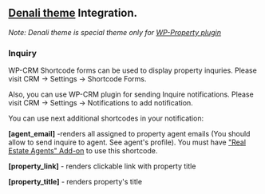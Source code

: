 ## [Denali theme](https://github.com/wp-property/wp-denali/wiki) Integration.
_Note: Denali theme is special theme only for [WP-Property plugin](https://github.com/wp-property/wp-property/wiki)_

### Inquiry

WP-CRM Shortcode forms can be used to display property inquries. Please visit CRM -> Settings -> Shortcode Forms.

Also, you can use WP-CRM plugin for sending Inquire notifications. Please visit CRM -> Settings -> Notifications to add notification.

You can use next additional shortcodes in your notification:

**[agent_email]** -renders all assigned to property agent emails (You should allow to send inquire to agent. See agent's profile). You must have ["Real Estate Agents" Add-on](https://github.com/wp-property/wp-property-agents/wiki) to use this shortcode.

**[property_link]** - renders clickable link with property title

**[property_title]** - renders property's title
